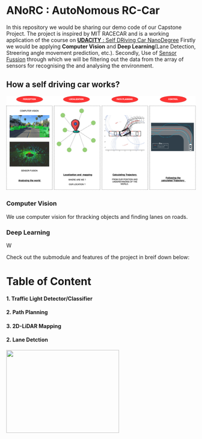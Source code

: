 # ANoRC : AutoNomous RC-Car 

In this repository we would be sharing our demo code of our Capstone Project. The project is inspired by MIT RACECAR and is a working application of the course on [**UDACITY** : Self DRiving Car NanoDegree](https://www.udacity.com/course/self-driving-car-engineer-nanodegree--nd013)
Firstly we would be applying **Computer Vision** and **Deep Learning**(Lane Detection, Streering angle movement prediction, etc.). 
Secondly, Use of [Sensor Fussion](https://towardsdatascience.com/sensor-fusion-90135614fde6) through which we will be filtering out the data from the array of sensors  for recognising the and analysing the environment. 

## How a self driving car works? 


<img src="https://github.com/harrykarwasra/autonomous-vehicle/blob/master/images/overview.png" />

### Computer Vision
We use computer vision for thracking objects and finding lanes on roads.

### Deep Learning 
W

Check out the submodule and features of the project in breif down below:

# Table of Content 
#### 1. Traffic Light Detector/Classifier 
#### 2. Path Planning
#### 3. 2D-LiDAR Mapping 
#### 2. Lane Detction 
<img src="https://github.com/harrykarwasra/autonomous-vehicle/blob/master/images/overview.gif" width="300" height="220" />
